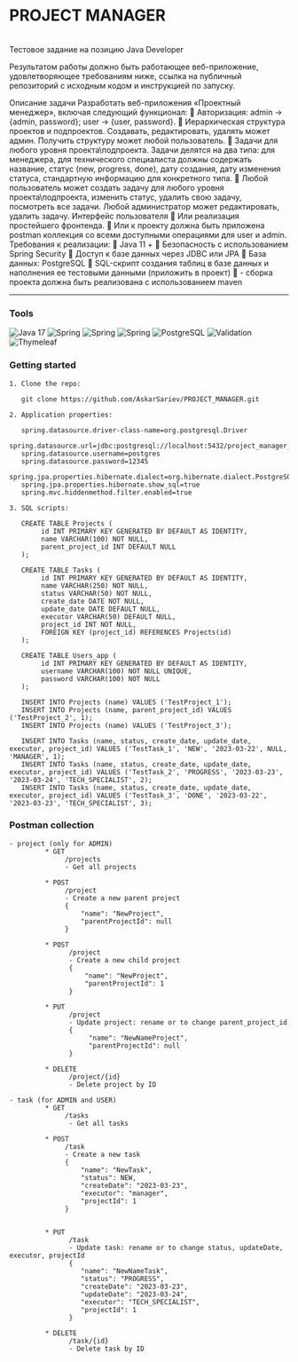 # PROJECT MANAGER

<br>
Тестовое задание на позицию Java Developer

Результатом работы должно быть работающее веб-приложение,
удовлетворяющее требованиям ниже, ссылка на публичный репозиторий с исходным
кодом и инструкцией по запуску.

Описание задачи
Разработать веб-приложения «Проектный менеджер», включая следующий функционал:
 Авторизация: admin -> {admin, password}; user -> {user, password}.
 Иерархическая структура проектов и подпроектов. Создавать, редактировать, удалять
может админ. Получить структуру может любой пользователь.
 Задачи для любого уровня проекта\подпроекта. Задачи делятся на два типа: для
менеджера, для технического специалиста должны содержать название, статус (new,
progress, done), дату создания, дату изменения статуса, стандартную информацию для
конкретного типа.
 Любой пользователь может создать задачу для любого уровня проекта\подпроекта,
изменить статус, удалить свою задачу, посмотреть все задачи. Любой администратор
может редактировать, удалить задачу.
Интерфейс пользователя
 Или реализация простейшего фронтенда.
 Или к проекту должна быть приложена postman коллекция со всеми доступными
операциями для user и admin.
Требования к реализации:
 Java 11 +
 Безопасность с использованием Spring Security
 Доступ к базе данных через JDBС или JPA
 База данных: PostgreSQL
 SQL-скрипт создания таблиц в базе данных и наполнения ее тестовыми данными
(приложить в проект)
 - сборка проекта должна быть реализована с использованием maven
<hr/>

### Tools

![Java 17](https://img.shields.io/badge/-Java17-blue?style=plastic&appveyor)
![Spring](https://img.shields.io/badge/-Spring_Web_REST-success?style=plastic&appveyor)
![Spring](https://img.shields.io/badge/-Spring_Data_JPA-success?style=plastic&appveyor)
![Spring](https://img.shields.io/badge/-Spring_Security-success?style=plastic&appveyor)
![PostgreSQL](https://img.shields.io/badge/-PostgreSQL-9cf?style=plastic&appveyor)
![Validation](https://img.shields.io/badge/-Validation-red?style=plastic&appveyor)
![Thymeleaf](https://img.shields.io/badge/-Thymeleaf-yellow?style=plastic&appveyor)

### Getting started

    1. Clone the repo:

       git clone https://github.com/AskarSariev/PROJECT_MANAGER.git

    2. Application properties:

       spring.datasource.driver-class-name=org.postgresql.Driver
       spring.datasource.url=jdbc:postgresql://localhost:5432/project_manager_db
       spring.datasource.username=postgres
       spring.datasource.password=12345
       spring.jpa.properties.hibernate.dialect=org.hibernate.dialect.PostgreSQLDialect
       spring.jpa.properties.hibernate.show_sql=true
       spring.mvc.hiddenmethod.filter.enabled=true

    3. SQL scripts:

       CREATE TABLE Projects (
            id INT PRIMARY KEY GENERATED BY DEFAULT AS IDENTITY,
            name VARCHAR(100) NOT NULL,
            parent_project_id INT DEFAULT NULL
       );

       CREATE TABLE Tasks (
            id INT PRIMARY KEY GENERATED BY DEFAULT AS IDENTITY,
            name VARCHAR(250) NOT NULL,
            status VARCHAR(50) NOT NULL,
            create_date DATE NOT NULL,
            update_date DATE DEFAULT NULL,
            executor VARCHAR(50) DEFAULT NULL,
            project_id INT NOT NULL,
            FOREIGN KEY (project_id) REFERENCES Projects(id)
       );

       CREATE TABLE Users_app (
            id INT PRIMARY KEY GENERATED BY DEFAULT AS IDENTITY,
            username VARCHAR(100) NOT NULL UNIQUE,
            password VARCHAR(100) NOT NULL
       );

       INSERT INTO Projects (name) VALUES ('TestProject_1');
       INSERT INTO Projects (name, parent_project_id) VALUES ('TestProject_2', 1);
       INSERT INTO Projects (name) VALUES ('TestProject_3');

       INSERT INTO Tasks (name, status, create_date, update_date, executor, project_id) VALUES ('TestTask_1', 'NEW', '2023-03-22', NULL, 'MANAGER', 1);
       INSERT INTO Tasks (name, status, create_date, update_date, executor, project_id) VALUES ('TestTask_2', 'PROGRESS', '2023-03-23', '2023-03-24', 'TECH_SPECIALIST', 2);
       INSERT INTO Tasks (name, status, create_date, update_date, executor, project_id) VALUES ('TestTask_3', 'DONE', '2023-03-22', '2023-03-23', 'TECH_SPECIALIST', 3);

### Postman collection

    - project (only for ADMIN)
             * GET
                  /projects
                  - Get all projects

             * POST
                  /project
                  - Create a new parent project
                  {
                      "name": "NewProject",
                      "parentProjectId": null
                  }

             * POST
                   /project
                   - Create a new child project
                   {
                       "name": "NewProject",
                       "parentProjectId": 1
                   }

             * PUT
                   /project
                   - Update project: rename or to change parent_project_id
                   {
                        "name": "NewNameProject",
                        "parentProjectId": null
                   }

             * DELETE
                   /project/{id}
                   - Delete project by ID

    - task (for ADMIN and USER)
             * GET
                  /tasks
                   - Get all tasks

             * POST
                  /task
                  - Create a new task
                  {
                      "name": "NewTask",
                      "status": NEW,
                      "createDate": "2023-03-23",
                      "executor": "manager",
                      "projectId": 1
                  }


             * PUT
                   /task
                   - Update task: rename or to change status, updateDate, executor, projectId
                   {
                      "name": "NewNameTask",
                      "status": "PROGRESS",
                      "createDate": "2023-03-23",
                      "updateDate": "2023-03-24",
                      "executor": "TECH_SPECIALIST",
                      "projectId": 1
                   }

             * DELETE
                   /task/{id}
                   - Delete task by ID